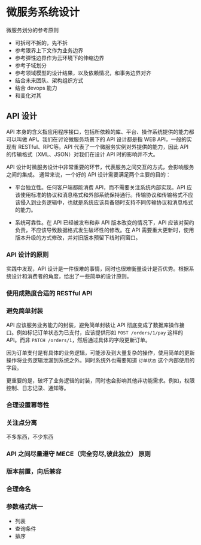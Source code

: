 微服务系统设计
===

微服务划分的参考原则

- 可拆可不拆的，先不拆
- 参考限界上下文作为业务边界
- 参考弹性边界作为云环境下的伸缩边界
- 参考子域划分
- 参考领域模型的设计结果，以及依赖情况，和事务边界对齐
- 结合未来团队、架构组织方式
- 结合 devops 能力
- 和变化对其

## API 设计

API 本身的含义指应用程序接口，包括所依赖的库、平台、操作系统提供的能力都可以叫做 API。我们在讨论微服务场景下的 API 设计都是指 WEB API，一般的实现有 RESTful、RPC等。API 代表了一个微服务实例对外提供的能力，因此 API 的传输格式（XML、JSON）对我们在设计 API 时的影响并不大。

API 设计时微服务设计中非常重要的环节，代表服务之间交互的方式，会影响服务之间的集成。
通常来说，一个好的 API 设计需要满足两个主要的目的：

- 平台独立性。任何客户端都能消费 API，而不需要关注系统内部实现。API 应该使用标准的协议和消息格式和外部系统保持通行。传输协议和传输格式不应该侵入到业务逻辑中，也就是系统应该具备随时支持不同传输协议和消息格式的能力。

- 系统可靠性。在 API 已经被发布和非 API 版本改变的情况下，API 应该对契约负责，不应该导致数据格式发生破坏性的修改。在 API 需要重大更新时，使用版本升级的方式修改，并对旧版本预留下线时间窗口。

### API 设计的原则

实践中发现，API 设计是一件很难的事情，同时也很难衡量设计是否优秀。根据系统设计和消费者的角度，给出了一些简单的设计原则。

### 使用成熟度合适的 RESTful API


### 避免简单封装

API 应该服务业务能力的封装，避免简单封装让 API 彻底变成了数据库操作接口。例如标记订单状态为已支付，应该提供形如 `POST /orders/1/pay` 这样的API。而非 `PATCH /orders/1`，然后通过具体的字段更新订单。

因为订单支付是有具体的业务逻辑，可能涉及到大量复杂的操作，使用简单的更新操作将业务逻辑泄漏到系统之外。同时系统外也需要知道 `订单状态` 这个内部使用的字段。

更重要的是，破坏了业务逻辑的封装，同时也会影响其他非功能需求。例如，权限控制、日志记录、通知等。

### 合理设置幂等性



### 关注点分离 

不多东西，不少东西

### API 之间尽量遵守 MECE（完全穷尽,彼此独立） 原则

### 版本前置，向后兼容

### 合理命名

### 参数格式统一

- 列表
- 查询条件
- 排序






